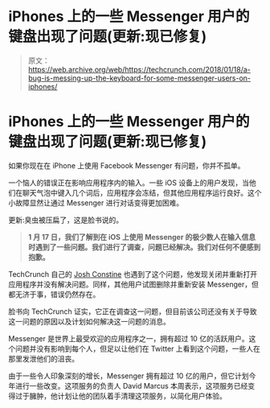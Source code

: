# iPhones 上的一些 Messenger 用户的键盘出现了问题(更新:现已修复)

> 原文：<https://web.archive.org/web/https://techcrunch.com/2018/01/18/a-bug-is-messing-up-the-keyboard-for-some-messenger-users-on-iphones/>

# iPhones 上的一些 Messenger 用户的键盘出现了问题(更新:现已修复)

如果你现在在 iPhone 上使用 Facebook Messenger 有问题，你并不孤单。

一个恼人的错误正在影响应用程序内的输入。一些 iOS 设备上的用户发现，当他们在聊天气泡中键入几个词后，应用程序会冻结，但其他应用程序运行良好。这个小故障显然让通过 Messenger 进行对话变得更加困难。

更新:臭虫被压扁了，这是脸书说的。

> **1 月 17 日，我们了解到在 iOS 上使用 Messenger 的极少数人在输入信息时遇到了一些问题。我们进行了调查，问题已经解决。我们对任何不便感到抱歉。**

TechCrunch 自己的 [Josh Constine](https://web.archive.org/web/20221008024626/https://beta.techcrunch.com/author/josh-constine/) 也遇到了这个问题，他发现关闭并重新打开应用程序并没有解决问题。同样，其他用户试图删除并重新安装 Messenger，但都无济于事，错误仍然存在。

脸书向 TechCrunch 证实，它正在调查这一问题，但目前该公司还没有关于导致这一问题的原因以及计划如何解决这一问题的消息。

Messenger 是世界上最受欢迎的应用程序之一，拥有超过 10 亿的活跃用户。这个问题并没有影响到每个人，但足以让他们在 Twitter 上看到这个问题，一些人在那里发泄他们的沮丧。

由于一些令人印象深刻的增长，Messenger 拥有超过 10 亿的用户，但它计划今年进行一些改变。这项服务的负责人 David Marcus 本周表示，这项服务已经变得过于臃肿，他计划让他的团队着手清理这项服务，以简化用户体验。